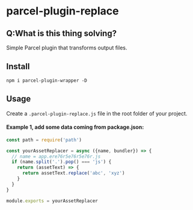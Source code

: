 # parcel-plugin-replace

## Q:What is this thing solving?

Simple Parcel plugin that transforms output files.

## Install

```
npm i parcel-plugin-wrapper -D
```

## Usage

Create a `.parcel-plugin-replace.js` file in the root folder of your project.

#### Example 1, add some data coming from package.json:

```javascript
const path = require('path')

const yourAssetReplacer = async ({name, bundler}) => {
  // name = app.ere76r5e76r5e76r.js
  if (name.split('.').pop() === 'js') {
    return (assetText) => {
      return assetText.replace('abc', 'xyz')
    }
  }
}

module.exports = yourAssetReplacer
```
